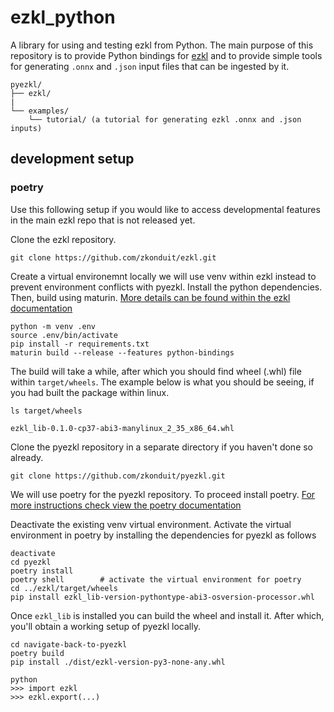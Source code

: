 # ezkl_python
A library for using and testing ezkl from Python. The main purpose of this repository is to provide Python bindings for [ezkl](https://github.com/zkonduit/ezkl) and to provide simple tools for generating `.onnx` and `.json` input files that can be ingested by it.


```
pyezkl/
├── ezkl/
|
└── examples/
    └── tutorial/ (a tutorial for generating ezkl .onnx and .json inputs)
```

## development setup

### poetry

Use this following setup if you would like to access developmental features in the main ezkl repo that is not released yet.

Clone the ezkl repository.
```shell
git clone https://github.com/zkonduit/ezkl.git
```

Create a virtual environemnt locally we will use venv within ezkl instead to prevent environment conflicts with pyezkl. Install the python dependencies. Then, build using maturin. [More details can be found within the ezkl documentation](https://docs.ezkl.xyz/python_bindings/)

```shell
python -m venv .env
source .env/bin/activate
pip install -r requirements.txt
maturin build --release --features python-bindings
```

The build will take a while, after which you should find wheel (.whl) file within `target/wheels`. The example below is what you should be seeing, if you had built the package within linux.

```shell
ls target/wheels

ezkl_lib-0.1.0-cp37-abi3-manylinux_2_35_x86_64.whl
```

Clone the pyezkl repository in a separate directory if you haven't done so already.

```shell
git clone https://github.com/zkonduit/pyezkl.git
```

We will use poetry for the pyezkl repository. To proceed install poetry. [For more instructions check view the poetry documentation](https://python-poetry.org/docs/)


Deactivate the existing venv virtual environment. Activate the virtual environment in poetry by installing the dependencies for pyezkl as follows
```shell
deactivate
cd pyezkl
poetry install
poetry shell        # activate the virtual environment for poetry
cd ../ezkl/target/wheels
pip install ezkl_lib-version-pythontype-abi3-osversion-processor.whl
```

Once `ezkl_lib` is installed you can build the wheel and install it. After which, you'll obtain a working setup of pyezkl locally.
```shell
cd navigate-back-to-pyezkl
poetry build
pip install ./dist/ezkl-version-py3-none-any.whl

python
>>> import ezkl
>>> ezkl.export(...)
```
